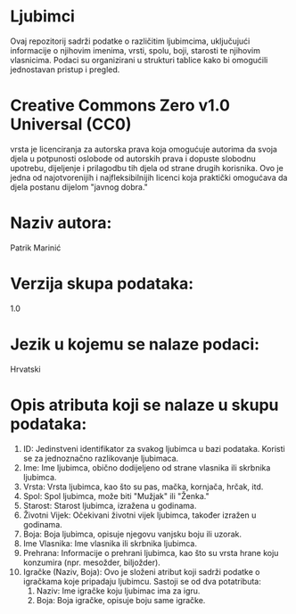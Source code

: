# Ljubimci

Ovaj repozitorij sadrži podatke o različitim ljubimcima, uključujući informacije o njihovim imenima, vrsti, spolu, boji, starosti te njihovim vlasnicima. Podaci su organizirani u strukturi tablice kako bi omogućili jednostavan pristup i pregled.

# Creative Commons Zero v1.0 Universal (CC0)

vrsta je licenciranja za autorska prava koja omogućuje autorima da svoja djela u potpunosti oslobode od autorskih prava i dopuste slobodnu upotrebu, dijeljenje i prilagodbu tih djela od strane drugih korisnika. Ovo je jedna od najotvorenijih i najfleksibilnijih licenci koja praktički omogućava da djela postanu dijelom "javnog dobra."

# Naziv autora:

Patrik Marinić

# Verzija skupa podataka:

1.0

# Jezik u kojemu se nalaze podaci:

Hrvatski

# Opis atributa koji se nalaze u skupu podataka:

1. ID: Jedinstveni identifikator za svakog ljubimca u bazi podataka. Koristi se za jednoznačno razlikovanje ljubimaca.
2. Ime: Ime ljubimca, obično dodijeljeno od strane vlasnika ili skrbnika ljubimca.
3. Vrsta: Vrsta ljubimca, kao što su pas, mačka, kornjača, hrčak, itd.
4. Spol: Spol ljubimca, može biti "Mužjak" ili "Ženka."
5. Starost: Starost ljubimca, izražena u godinama.
6. Životni Vijek: Očekivani životni vijek ljubimca, također izražen u godinama.
7. Boja: Boja ljubimca, opisuje njegovu vanjsku boju ili uzorak.
8. Ime Vlasnika: Ime vlasnika ili skrbnika ljubimca.
9. Prehrana: Informacije o prehrani ljubimca, kao što su vrsta hrane koju konzumira (npr. mesožder, biljožder).
10. Igračke (Naziv, Boja): Ovo je složeni atribut koji sadrži podatke o igračkama koje pripadaju ljubimcu. Sastoji se od dva potatributa:
    1. Naziv: Ime igračke koju ljubimac ima za igru.
    2. Boja: Boja igračke, opisuje boju same igračke.
